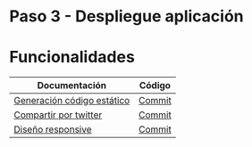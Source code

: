 # Paso 3 - Despliegue aplicación

Funcionalidades
=================

| Documentación                                             | Código                                                              |
| --------------------------------------------------------- | ------------------------------------------------------------------- |
| [Generación código estático](3-1-generate.md)     | [Commit](https://github.com/cristinafsanz/taller-nuxt/commit/3c7aa00b9ca358e96a5373ae7af8ddcb2bf6903e)    |
| [Compartir por twitter](3-2-twitter-share.md)     | [Commit](https://github.com/cristinafsanz/taller-nuxt/commit/8583b456c9a9b59dabd962ec0bec9a95cdbce18d)    |
| [Diseño responsive](3-3-responsive.md)     | [Commit](https://github.com/cristinafsanz/taller-nuxt/commit/90a41d10cd76853f558bf824fca9201bf0835f59)    |
